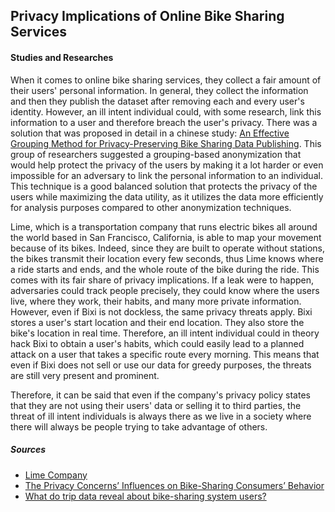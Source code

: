## Privacy Implications of Online Bike Sharing Services 

#### Studies and Researches

When it comes to online bike sharing services, they collect a fair amount of their users' personal information. In general, they collect the information and then they publish the dataset after removing each and every user's identity. However, an ill intent individual could, with some research, link this information to a user and therefore breach the user's privacy. There was a solution that was proposed in detail in a chinese study: [An Effective Grouping Method for Privacy-Preserving Bike Sharing Data Publishing](https://www.mdpi.com/1999-5903/9/4/65). This group of researchers suggested a grouping-based anonymization that would help protect the privacy of the users by making it a lot harder or even impossible for an adversary to link the personal information to an individual. This technique is a good balanced solution that protects the privacy of the users while maximizing the data utility, as it utilizes the data more efficiently for analysis purposes compared to other anonymization techniques.

Lime, which is a transportation company that runs electric bikes all around the world based in San Francisco, California, is able to map your movement because of its bikes. Indeed, since they are built to operate without stations, the bikes transmit their location every few seconds, thus Lime knows where a ride starts and ends, and the whole route of the bike during the ride. This comes with its fair share of privacy implications. If a leak were to happen, adversaries could track people precisely, they could know where the users live, where they work, their habits, and many more private information. However, even if Bixi is not dockless, the same privacy threats apply. Bixi stores a user's start location and their end location. They also store the bike's location in real time. Therefore, an ill intent individual could in theory hack Bixi to obtain a user's habits, which could easily lead to a planned attack on a user that takes a specific route every morning. This means that even if Bixi does not sell or use our data for greedy purposes, the threats are still very present and prominent.

Therefore, it can be said that even if the company's privacy policy states that they are not using their users' data or selling it to third parties, the threat of ill intent individuals is always there as we live in a society where there will always be people trying to take advantage of others. 





##### Sources
- [Lime Company](https://www.technologyreview.com/2018/09/28/139983/the-secret-data-collected-by-dockless-bikes-is-helping-cities-map-your-movement/)
- [The Privacy Concerns’ Influences on Bike-Sharing Consumers’ Behavior](https://www.aasmr.org/jsms/Vol12/JSMS%20April%202022/Vol.12No.02.12.pdf)
- [What do trip data reveal about bike-sharing system users?](https://www.sciencedirect.com/science/article/pii/S0966692321000247)

